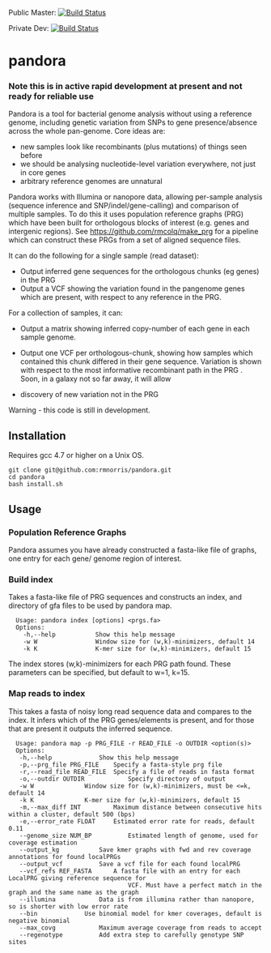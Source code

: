 Public Master: [![Build Status](https://travis-ci.org/rmcolq/pandora.svg?branch=master)](https://travis-ci.org/rmcolq/pandora)

Private Dev: [![Build Status](https://travis-ci.com/rmcolq/pandora.svg?token=mxzxNwUzHrkcpsL2i7zU&branch=dev)](https://travis-ci.com/rmcolq/pandora)

# pandora

### Note this is in active rapid development at present and not ready for reliable use

Pandora is a tool for bacterial genome analysis without using a reference genome,  including genetic variation from SNPs to gene presence/absence across the whole pan-genome. Core ideas are:
 - new samples look like recombinants (plus mutations) of things seen before
 - we should be analysing nucleotide-level variation everywhere, not just in core genes
 - arbitrary reference genomes are unnatural


Pandora works with Illumina or nanopore data, allowing per-sample analysis (sequence inference and SNP/indel/gene-calling) and comparison of multiple samples. To do this it uses population reference graphs (PRG) which have been built for orthologous blocks of interest (e.g. genes and intergenic regions). See https://github.com/rmcolq/make_prg for a pipeline which can construct these PRGs from a set of aligned sequence files.

It can do the following for a single sample (read dataset):

- Output inferred gene sequences for the orthologous chunks (eg genes) in the PRG
- Output a VCF showing the variation found in the pangenome genes which are present, with respect to any reference in the PRG.

For a collection of samples, it can:

- Output a matrix showing inferred copy-number of each gene in each sample genome.
- Output one VCF per orthologous-chunk, showing how samples which contained this chunk differed in their gene sequence. Variation is shown with respect to the most informative recombinant path in the PRG .
Soon, in a galaxy not so far away, it will allow

 - discovery of new variation not in the PRG


Warning - this code is still in development.

## Installation
Requires gcc 4.7 or higher on a Unix OS.

    git clone git@github.com:rmnorris/pandora.git
    cd pandora
    bash install.sh
    
## Usage
### Population Reference Graphs
Pandora assumes you have already constructed a fasta-like file of graphs, one entry for each gene/ genome region of interest. 

### Build index
Takes a fasta-like file of PRG sequences and constructs an index, and directory of gfa files to be used by pandora map.

      Usage: pandora index [options] <prgs.fa>
      Options:
      	-h,--help			Show this help message
      	-w W				Window size for (w,k)-minimizers, default 14
      	-k K				K-mer size for (w,k)-minimizers, default 15

The index stores (w,k)-minimizers for each PRG path found. These parameters can be specified, but default to w=1, k=15.

### Map reads to index
This takes a fasta of noisy long read sequence data and compares to the index. It infers which of the PRG genes/elements is present, and for those that are present it outputs the inferred sequence.

      Usage: pandora map -p PRG_FILE -r READ_FILE -o OUTDIR <option(s)>
      Options:
       -h,--help			 Show this help message
       -p,--prg_file PRG_FILE	 Specify a fasta-style prg file
       -r,--read_file READ_FILE	 Specify a file of reads in fasta format
       -o,--outdir OUTDIR	         Specify directory of output
       -w W				 Window size for (w,k)-minimizers, must be <=k, default 14
       -k K				 K-mer size for (w,k)-minimizers, default 15
       -m,--max_diff INT		 Maximum distance between consecutive hits within a cluster, default 500 (bps)
       -e,--error_rate FLOAT	 Estimated error rate for reads, default 0.11
       --genome_size NUM_BP	         Estimated length of genome, used for coverage estimation
       --output_kg			 Save kmer graphs with fwd and rev coverage annotations for found localPRGs
       --output_vcf			 Save a vcf file for each found localPRG
       --vcf_refs REF_FASTA		 A fasta file with an entry for each LocalPRG giving reference sequence for
                                     VCF. Must have a perfect match in the graph and the same name as the graph
       --illumina			 Data is from illumina rather than nanopore, so is shorter with low error rate
       --bin			 Use binomial model for kmer coverages, default is negative binomial
       --max_covg			 Maximum average coverage from reads to accept
       --regenotype			 Add extra step to carefully genotype SNP sites
      

